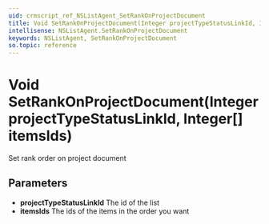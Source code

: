 ```yaml
---
uid: crmscript_ref_NSListAgent_SetRankOnProjectDocument
title: Void SetRankOnProjectDocument(Integer projectTypeStatusLinkId, Integer[] itemsIds)
intellisense: NSListAgent.SetRankOnProjectDocument
keywords: NSListAgent, SetRankOnProjectDocument
so.topic: reference
---
```


# Void SetRankOnProjectDocument(Integer projectTypeStatusLinkId, Integer[] itemsIds)

Set rank order on project document

## Parameters

* **projectTypeStatusLinkId** The id of the list
* **itemsIds** The ids of the items in the order you want
